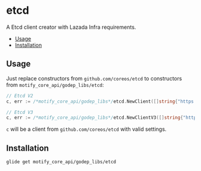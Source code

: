 # etcd
A Etcd client creator with Lazada Infra requirements.

- [Usage](#Usage)
- [Installation](#Installation)

## Usage
Just replace constructors from `github.com/coreos/etcd` to constructors from `motify_core_api/godep_libs/etcd`:
```go
// Etcd V2
c, err := /*motify_core_api/godep_libs*/etcd.NewClient([]string{"https://localhost:2379"})

// Etcd V3
c, err := /*motify_core_api/godep_libs*/etcd.NewClientV3([]string{"https://localhost:2379"})
```
`c` will be a client from `github.com/coreos/etcd` with valid settings.

## Installation
`glide get motify_core_api/godep_libs/etcd`

